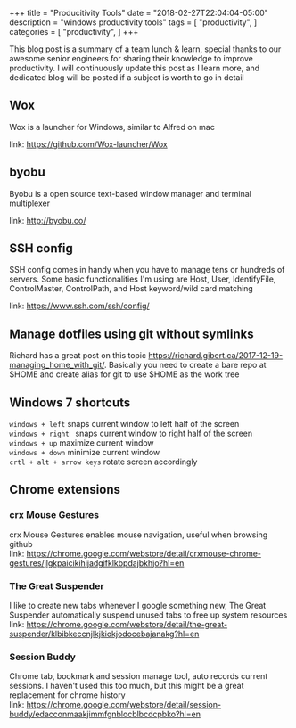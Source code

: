 +++
title = "Producitivity Tools"
date = "2018-02-27T22:04:04-05:00"
description = "windows productivity tools"
tags = [
    "productivity",
]
categories = [
    "productivity",
]
+++

This blog post is a summary of a team lunch & learn, special thanks to our awesome senior engineers for sharing their knowledge to improve productivity. I will continuously update this post as I learn more, and dedicated blog will be posted if a subject is worth to go in detail 

## Wox
Wox is a launcher for Windows, similar to Alfred on mac

link: https://github.com/Wox-launcher/Wox


## byobu
Byobu is a open source text-based window manager and terminal multiplexer

link: http://byobu.co/


## SSH config
SSH config comes in handy when you have to manage tens or hundreds of servers. Some basic functionalities I'm using are Host, User, IdentifyFile, ControlMaster, ControlPath, and Host keyword/wild card matching

link: https://www.ssh.com/ssh/config/


## Manage dotfiles using git without symlinks
Richard has a great post on this topic https://richard.gibert.ca/2017-12-19-managing_home_with_git/. Basically you need to create a bare repo at $HOME and create alias for git to use $HOME as the work tree  


## Windows 7 shortcuts
`windows + left` snaps current  window to left half of the screen  
`windows + right ` snaps current window to right half of the screen   
`windows + up` maximize current window  
`windows + down` minimize current window  
`crtl + alt + arrow keys` rotate screen accordingly



## Chrome extensions

### crx Mouse Gestures
crx Mouse Gestures enables mouse navigation, useful when browsing github   
link: https://chrome.google.com/webstore/detail/crxmouse-chrome-gestures/jlgkpaicikihijadgifklkbpdajbkhjo?hl=en


### The Great Suspender
I like to create new tabs whenever I google something new, The Great Suspender automatically suspend unused tabs to free up system resources  
link:  https://chrome.google.com/webstore/detail/the-great-suspender/klbibkeccnjlkjkiokjodocebajanakg?hl=en


### Session Buddy
Chrome tab, bookmark and session manage tool, auto records current sessions. I haven't used this too much, but this might be a great replacement for chrome history   
link:  https://chrome.google.com/webstore/detail/session-buddy/edacconmaakjimmfgnblocblbcdcpbko?hl=en
